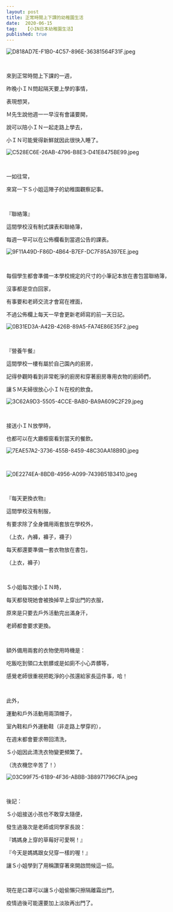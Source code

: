 ```yaml
---
layout: post
title: 正常時間上下課的幼稚園生活
date:  2020-06-15
tag:   【小IN日本幼稚園生活】
published: true 
---
```

<p><img alt="D818AD7E-F1B0-4C57-896E-36381564F31F.jpeg" src="https://pic.pimg.tw/smlife543/1592186355-3509578051_n.jpg" title="D818AD7E-F1B0-4C57-896E-36381564F31F.jpeg"></p>

<p>&nbsp;</p>

<p>來到正常時間上下課的一週，</p>

<p>昨晚小ＩＮ問起隔天要上學的事情，</p>

<p>表現想哭，</p>

<p>Ｍ先生說他週一一早沒有會議要開，</p>

<p>說可以陪小ＩＮ一起走路上學去，</p>

<p>小ＩＮ可能覺得新鮮就因此很快入睡了。</p>

<p><img alt="C528EC6E-26AB-4796-B8E3-D41E8475BE99.jpeg" src="https://pic.pimg.tw/smlife543/1592186344-3542419787_n.jpg" title="C528EC6E-26AB-4796-B8E3-D41E8475BE99.jpeg"></p>

<p>&nbsp;</p>

<p>一如往常，</p>

<p>來寫一下Ｓ小姐這陣子的幼稚園觀察記事。</p>

<p>&nbsp;</p>

<p>『聯絡簿』</p>

<p>這間學校沒有制式課表和聯絡簿，</p>

<p>每週一早可以在公佈欄看到當週公告的課表。</p>

<p><img alt="9F11A49D-F86D-4B64-B7EF-DC7F85A397EE.jpeg" src="https://pic.pimg.tw/smlife543/1592186344-2829903231_n.jpg" title="9F11A49D-F86D-4B64-B7EF-DC7F85A397EE.jpeg"></p>

<p>&nbsp;</p>

<p>每個學生都會準備一本學校規定的尺寸的小筆記本放在書包當聯絡簿，</p>

<p>沒事都是空白回家，</p>

<p>有事要和老師交流才會寫在裡面，</p>

<p>不過公佈欄上每天一早會更新老師寫的前一天日記。</p>

<p><img alt="0B31ED3A-A42B-426B-89A5-FA74E86E35F2.jpeg" src="https://pic.pimg.tw/smlife543/1592186344-1652580791_n.jpg" title="0B31ED3A-A42B-426B-89A5-FA74E86E35F2.jpeg"></p>

<p>&nbsp;</p>

<p>『營養午餐』</p>

<p>這間學校一樓有屬於自己園內的廚房，</p>

<p>記得參觀時看到非常乾淨的廚房和穿著廚房專用衣物的廚師們，</p>

<p>讓ＳＭ夫婦很放心小ＩＮ在校的飲食。</p>

<p><img alt="3C62A9D3-5505-4CCE-BAB0-BA9A609C2F29.jpeg" src="https://pic.pimg.tw/smlife543/1592186354-2763286089_n.jpg" title="3C62A9D3-5505-4CCE-BAB0-BA9A609C2F29.jpeg"></p>

<p>&nbsp;</p>

<p>接送小ＩＮ放學時，</p>

<p>也都可以在大廳櫥窗看到當天的餐飲。</p>

<p><img alt="7EAE57A2-3736-455B-8459-48C30AA18B9D.jpeg" src="https://pic.pimg.tw/smlife543/1593608595-1694436214-g_n.jpg" title="7EAE57A2-3736-455B-8459-48C30AA18B9D.jpeg"></p>

<p>&nbsp;</p>

<p><img alt="0E2274EA-8BDB-4956-A099-7439B51B3410.jpeg" src="https://pic.pimg.tw/smlife543/1593608596-875480260-g_n.jpg" title="0E2274EA-8BDB-4956-A099-7439B51B3410.jpeg"></p>

<p>&nbsp;</p>

<p>『每天更換衣物』</p>

<p>這間學校沒有制服，</p>

<p>有要求除了全身備用兩套放在學校外，</p>

<p>（上衣，內褲，褲子，襪子）</p>

<p>每天都還要準備一套衣物放在書包，</p>

<p>（上衣，褲子）</p>

<p>&nbsp;</p>

<p>Ｓ小姐每次接小ＩＮ時，</p>

<p>每天都發現她會被換掉早上穿出門的衣服，</p>

<p>原來是只要去戶外活動完出滿身汗，</p>

<p>老師都會要求更換。</p>

<p>&nbsp;</p>

<p>額外備用兩套的衣物使用時機是：</p>

<p>吃飯吃到領口太骯髒或是如廁不小心弄髒等，</p>

<p>感覺老師很重視把乾淨的小孩還給家長這件事，哈！</p>

<p>&nbsp;</p>

<p>此外，</p>

<p>運動和戶外活動用兩頂帽子，</p>

<p>室內鞋和戶外運動鞋（非走路上學穿的），</p>

<p>在週末都會要求帶回清洗，</p>

<p>Ｓ小姐因此清洗衣物變更頻繁了。</p>

<p>（洗衣機您辛苦了！）</p>

<p><img alt="03C99F75-61B9-4F36-ABBB-3B8971796CFA.jpeg" src="https://pic.pimg.tw/smlife543/1592186345-3413610957_n.jpg" title="03C99F75-61B9-4F36-ABBB-3B8971796CFA.jpeg"></p>

<p>&nbsp;</p>

<p>後記：</p>

<p>Ｓ小姐接送小孩也不敢穿太隨便，</p>

<p>發生過幾次是老師或同學家長說：</p>

<p>『媽媽身上穿的草莓好可愛啊！』</p>

<p>『今天是媽媽跟女兒穿一樣的喔！』</p>

<p>讓Ｓ小姐學到了用稱讚穿著來開啟問候這一招。</p>

<p>&nbsp;</p>

<p>現在是口罩可以讓Ｓ小姐偷懶只擦隔離霜出門，</p>

<p>疫情過後可能還要加上淡妝再出門了。</p>

